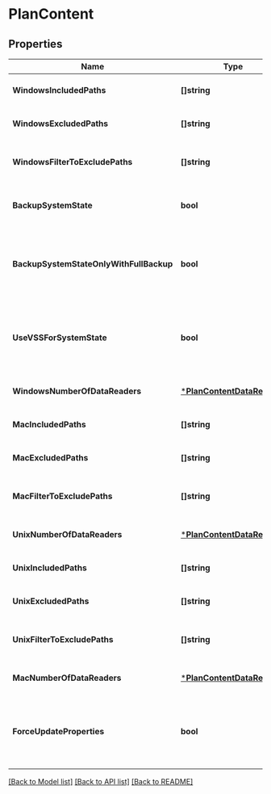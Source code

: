 # PlanContent

## Properties
Name | Type | Description | Notes
------------ | ------------- | ------------- | -------------
**WindowsIncludedPaths** | **[]string** | Paths to include for Windows | [optional] [default to null]
**WindowsExcludedPaths** | **[]string** | Paths to exclude for Windows | [optional] [default to null]
**WindowsFilterToExcludePaths** | **[]string** | Paths that are exception to excluded paths for Windows | [optional] [default to null]
**BackupSystemState** | **bool** | Do you want to back up the system state? Applicable only for Windows | [optional] [default to null]
**BackupSystemStateOnlyWithFullBackup** | **bool** | Do you want to back up system state only with full backup? Applicable only if the value of backupSystemState is true | [optional] [default to false]
**UseVSSForSystemState** | **bool** | Do you want to back up system state with VSS? Applicable only if the value of backupSystemState is true | [optional] [default to null]
**WindowsNumberOfDataReaders** | [***PlanContentDataReaders**](PlanContentDataReaders.md) |  | [optional] [default to null]
**MacIncludedPaths** | **[]string** | Paths to include for Mac | [optional] [default to null]
**MacExcludedPaths** | **[]string** | Paths to exclude for Mac | [optional] [default to null]
**MacFilterToExcludePaths** | **[]string** | Paths that are exception to excluded paths for Mac | [optional] [default to null]
**UnixNumberOfDataReaders** | [***PlanContentDataReaders**](PlanContentDataReaders.md) |  | [optional] [default to null]
**UnixIncludedPaths** | **[]string** | Paths to include for UNIX | [optional] [default to null]
**UnixExcludedPaths** | **[]string** | Paths to exclude for UNIX | [optional] [default to null]
**UnixFilterToExcludePaths** | **[]string** | Paths that are exception to excluded paths for Unix | [optional] [default to null]
**MacNumberOfDataReaders** | [***PlanContentDataReaders**](PlanContentDataReaders.md) |  | [optional] [default to null]
**ForceUpdateProperties** | **bool** | Do you want to sync properties on associated subclients even if properties are overriden at subclient level? | [optional] [default to null]

[[Back to Model list]](../README.md#documentation-for-models) [[Back to API list]](../README.md#documentation-for-api-endpoints) [[Back to README]](../README.md)


